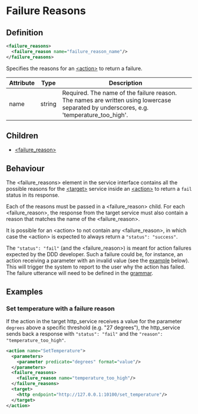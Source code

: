 # Failure Reasons

## Definition
```xml
<failure_reasons>
  <failure_reason name="failure_reason_name"/>
</failure_reasons>
```

Specifies the reasons for an [<action\>](/tdm_documentation/service_interface/elements/action) to return a failure.


Attribute | Type | Description |
--- | --- | --- |
name | string | Required. The name of the failure reason. The names are written using lowercase separated by underscores, e.g. 'temperature_too_high'. |


## Children

- [<failure_reason\>](/tdm_documentation/service_interface/children/failure_reasons)


## Behaviour

The <failure_reasons\> element in the service interface contains all the possible reasons for the [<target\>](/tdm_documentation/service_interface/children/target) service inside an [<action\>](/tdm_documentation/service_interface/elements/action) to return a `fail` status in its response. <!-- Link to the API for HTTP services doc (action response)? -->

Each of the reasons must be passed in a <failure_reason\> child. For each <failure_reason\>, the response from the target service must also contain a reason that matches the name of the <failure_reason\>.

It is possible for an <action\> to not contain any <failure_reason\>, in which case the <action\> is expected to always return a `"status": "success"`.

The `"status": "fail"` (and the <failure_reason\>) is meant for action failures expected by the DDD developer. Such a failure could be, for instance, an action receiving a parameter with an invalid value (see the [example](/tdm_documentation/service_interface/children/failure_reasons/#examples) below). This will trigger the system to report to the user why the action has failed. The failure utterance will need to be defined in the [grammar](/tdm_documentation/grammar/children/report).


## Examples

### Set temperature with a failure reason

If the action in the target http_service receives a value for the parameter `degrees` above a specific threshold (e.g. "27 degrees"), the http_service sends back a response with `"status": "fail"` and the `"reason": "temperature_too_high"`.

```xml
<action name="SetTemperature">
  <parameters>
    <parameter predicate="degrees" format="value"/>
  </parameters>
  <failure_reasons>
    <failure_reason name="temperature_too_high"/>
  </failure_reasons>
  <target>
    <http endpoint="http://127.0.0.1:10100/set_temperature"/>
  </target>
</action>
```
